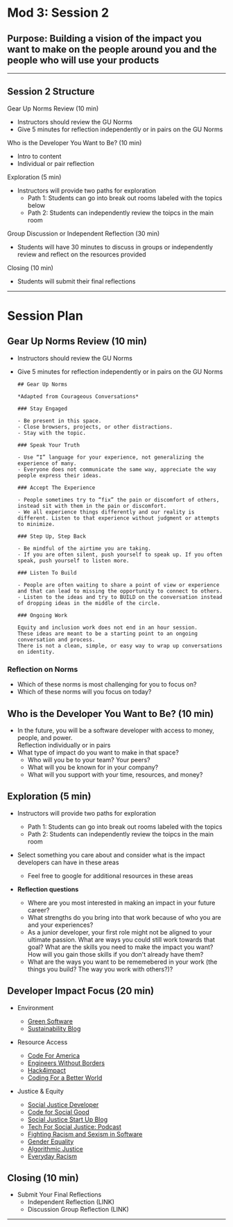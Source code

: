 # Mod 3: Session 2

## Purpose: Building a vision of the impact you want to make on the people around you and the people who will use your products

---------------------------------------------
## Session 2 Structure


Gear Up Norms Review (10 min)
- Instructors should review the GU Norms 
- Give 5 minutes for reflection independently or in pairs on the GU Norms

Who is the Developer You Want to Be? (10 min)
- Intro to content
- Individual or pair reflection 

Exploration (5 min)
- Instructors will provide two paths for exploration
  - Path 1: Students can go into break out rooms labeled with the topics below
  - Path 2: Students can independently review the toipcs in the main room

Group Discussion or Independent Reflection (30 min)
- Students will have 30 minutes to discuss in groups or independently review and reflect on the resources provided

Closing (10 min)
- Students will submit their final reflections


---------------------------------------------
# Session Plan

## Gear Up Norms Review (10 min)
- Instructors should review the GU Norms 
- Give 5 minutes for reflection independently or in pairs on the GU Norms

      ## Gear Up Norms 

      *Adapted from Courageous Conversations*

      ### Stay Engaged

      - Be present in this space.
      - Close browsers, projects, or other distractions.
      - Stay with the topic.

      ### Speak Your Truth

      - Use “I” language for your experience, not generalizing the experience of many.
      - Everyone does not communicate the same way, appreciate the way people express their ideas.

      ### Accept The Experience

      - People sometimes try to “fix” the pain or discomfort of others, instead sit with them in the pain or discomfort.
      - We all experience things differently and our reality is different. Listen to that experience without judgment or attempts to minimize.

      ### Step Up, Step Back

      - Be mindful of the airtime you are taking. 
      - If you are often silent, push yourself to speak up. If you often speak, push yourself to listen more.

      ### Listen To Build

      - People are often waiting to share a point of view or experience and that can lead to missing the opportunity to connect to others. 
      - Listen to the ideas and try to BUILD on the conversation instead of dropping ideas in the middle of the circle. 

      ### Ongoing Work

      Equity and inclusion work does not end in an hour session. 
      These ideas are meant to be a starting point to an ongoing conversation and process. 
      There is not a clean, simple, or easy way to wrap up conversations on identity.

### Reflection on Norms
- Which of these norms is most challenging for you to focus on?
- Which of these norms will you focus on today? 


## Who is the Developer You Want to Be? (10 min)
- In the future, you will be a software developer with access to money, people, and power.  
Reflection individually or in pairs 
- What type of impact do you want to make in that space? 
  - Who will you be to your team? Your peers?
  - What will you be known for in your company?
  - What will you support with your time, resources, and money?

## Exploration (5 min)
- Instructors will provide two paths for exploration
  - Path 1: Students can go into break out rooms labeled with the topics
  - Path 2: Students can independently review the toipcs in the main room

- Select something you care about and consider what is the impact developers can have in these areas
  - Feel free to google for additional resources in these areas

- **Reflection questions**
  - Where are you most interested in making an impact in your future career?
  - What strengths do you bring into that work because of who you are and your experiences?
  - As a junior developer, your first role might not be aligned to your ultimate passion.  What are ways you could still work towards that goal?  What are the skills you need to make the impact you want?  How will you gain those skills if you don't already have them?
  - What are the ways you want to be rememebered in your work (the things you build? The way you work with others?)?  
  
## Developer Impact Focus (20 min)

- Environment
  - [Green Software](https://hbr.org/2020/09/how-green-is-your-software)
  - [Sustainability Blog](https://medium.com/better-programming/thinking-about-software-sustainably-ebdc0d9b0f23)

- Resource Access
  - [Code For America](https://www.codeforamerica.org/)
  - [Engineers Without Borders](https://www.ewb-usa.org/)
  - [Hack4impact](https://hack4impact.org/about)
  - [Coding For a Better World](https://ssir.org/articles/entry/coding_for_a_better_world)

- Justice & Equity
  - [Social Justice Developer](https://skillcrush.com/blog/support-social-justice-developer/)
  - [Code for Social Good](https://app.code4socialgood.org/)
  - [Social Justice Start Up Blog](https://medium.com/better-programming/how-i-launched-a-social-justice-startup-in-4-hours-6778af3db8bb)
  - [Tech For Social Justice: Podcast](https://www.codenewbie.org/podcast/how-to-build-tech-for-social-justice)
  - [Fighting Racism and Sexism in Software](https://www.fastcompany.com/90137322/is-your-software-secretly-racist-this-new-tool-can-tell)
  - [Gender Equality](https://www.globalcitizen.org/en/content/apps-from-women-deliver/)
  - [Algorithmic Justice](https://www.ajl.org/)
  - [Everyday Racism](https://www.youtube.com/watch?v=0xaSxQNYz6M)

## Closing (10 min)
- Submit Your Final Reflections 
  - Independent Reflection (LINK)
  - Discussion Group Reflection (LINK)

---------------------------------------------------

